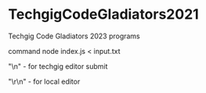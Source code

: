 # TechgigCodeGladiators2021

Techgig Code Gladiators 2023 programs

command node index.js < input.txt

"\n"   - for techgig editor submit

"\r\n" - for local editor
